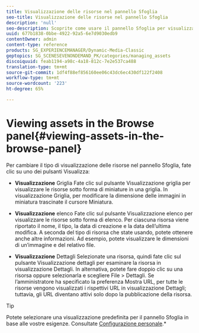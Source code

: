 ```yaml
---
title: Visualizzazione delle risorse nel pannello Sfoglia
seo-title: Visualizzazione delle risorse nel pannello Sfoglia
description: 'null'
seo-description: Scoprite come usare il pannello Sfoglia per visualizzare le risorse.
uuid: 677b1838-0bbe-4922-92a5-6e7d9030edb9
contentOwner: admin
content-type: reference
products: SG_EXPERIENCEMANAGER/Dynamic-Media-Classic
geptopics: SG_SCENESEVENONDEMAND_PK/categories/managing_assets
discoiquuid: feab1194-a98c-4a18-812c-7e2e537ca488
translation-type: tm+mt
source-git-commit: 1df4f88ef856160ee06c43dc6ec430df122f2408
workflow-type: tm+mt
source-wordcount: '223'
ht-degree: 65%

---
```



# Viewing assets in the Browse panel{#viewing-assets-in-the-browse-panel}

Per cambiare il tipo di visualizzazione delle risorse nel pannello Sfoglia, fate clic su uno dei pulsanti Visualizza:

* **Visualizzazione** Griglia Fate clic sul pulsante Visualizzazione griglia per visualizzare le risorse sotto forma di miniature in una griglia. In visualizzazione Griglia, per modificare la dimensione delle immagini in miniatura trascinate il cursore Miniatura.

* **Visualizzazione** elenco Fate clic sul pulsante Visualizzazione elenco per visualizzare le risorse sotto forma di elenco. Per ciascuna risorsa viene riportato il nome, il tipo, la data di creazione e la data dell’ultima modifica. A seconda del tipo di risorsa che state usando, potete ottenere anche altre informazioni. Ad esempio, potete visualizzare le dimensioni di un’immagine e del relativo file.

* **Visualizzazione** Dettagli Selezionate una risorsa, quindi fate clic sul pulsante Visualizzazione dettagli per esaminare la risorsa in visualizzazione Dettagli. In alternativa, potete fare doppio clic su una risorsa oppure selezionarla e scegliere File > Dettagli. Se l’amministratore ha specificato la preferenza Mostra URL, per tutte le risorse vengono visualizzati i rispettivi URL in visualizzazione Dettagli; tuttavia, gli URL diventano attivi solo dopo la pubblicazione della risorsa.

>[!TIP]
>
>Potete selezionare una visualizzazione predefinita per il pannello Sfoglia in base alle vostre esigenze. Consultate [Configurazione personale](personal-setup.md#personal_setup).*
